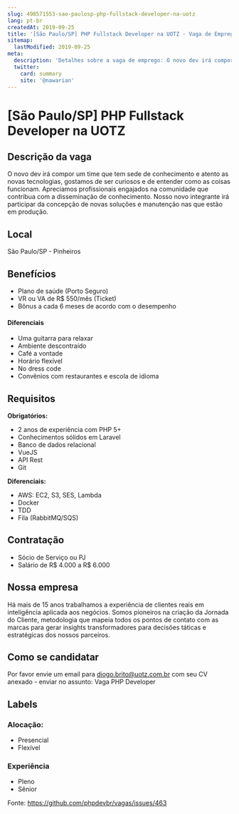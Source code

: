 ```yaml
---
slug: 498571553-sao-paulosp-php-fullstack-developer-na-uotz
lang: pt-br
createdAt: 2019-09-25
title: '[São Paulo/SP] PHP Fullstack Developer na UOTZ - Vaga de Emprego'
sitemap:
  lastModified: 2019-09-25
meta:
  description: 'Detalhes sobre a vaga de emprego: O novo dev irá compor um time que tem sede de conhecimento e atento as novas tecnologias, gostamos de ser curiosos e de entender como as coisas funcionam. Apreciamos profissionais engajados na comunidade que contribua com a disseminação de conhecimento. Nosso novo integrante irá participar da concepção de novas soluções e manutenção nas que estão em produção.'
  twitter:
    card: summary
    site: '@nawarian'
---
```


# [São Paulo/SP] PHP Fullstack Developer na UOTZ

## Descrição da vaga
O novo dev irá compor um time que tem sede de conhecimento e atento as novas tecnologias,  gostamos de ser curiosos e de entender como as coisas funcionam. Apreciamos profissionais engajados na comunidade que contribua com a disseminação de conhecimento. Nosso novo integrante irá participar da concepção de novas soluções e manutenção nas que estão em produção.


## Local

São Paulo/SP - Pinheiros

## Benefícios

- Plano de saúde (Porto Seguro)
- VR ou VA de R$ 550/mês (Ticket)
- Bônus a cada 6 meses de acordo com o desempenho

#### Diferenciais

- Uma guitarra para relaxar
- Ambiente descontraído
- Café a vontade
- Horário flexível
- No dress code
- Convênios com restaurantes e escola de idioma

## Requisitos

**Obrigatórios:**
- 2 anos de experiência com PHP 5+
- Conhecimentos sólidos em Laravel
- Banco de dados relacional
- VueJS
- API Rest
- Git

**Diferenciais:**
- AWS: EC2, S3, SES, Lambda
- Docker
- TDD
- Fila (RabbitMQ/SQS)

## Contratação

 - Sócio de Serviço ou PJ
 - Salário de R$ 4.000 a R$ 6.000

## Nossa empresa

Há mais de 15 anos trabalhamos a experiência de clientes reais em inteligência aplicada aos negócios. Somos pioneiros na criação da Jornada do Cliente, metodologia que mapeia todos os pontos de contato com as marcas para gerar insights transformadores para decisões táticas e estratégicas dos nossos parceiros.

## Como se candidatar

Por favor envie um email para diogo.brito@uotz.com.br com seu CV anexado - enviar no assunto: Vaga PHP Developer 

## Labels

### Alocação:
- Presencial
- Flexível

### Experiência
- Pleno
- Sênior

Fonte: https://github.com/phpdevbr/vagas/issues/463